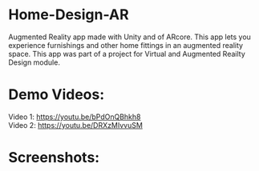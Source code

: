 # Home-Design-AR
Augmented Reality app made with Unity and of ARcore. This app lets you experience furnishings and other home fittings in an augmented reality space. This app was part of a project for Virtual and Augmented Reailty Design module. <br />
# Demo Videos: <br />
 Video 1: https://youtu.be/bPdOnQBhkh8    <br />
 Video 2: https://youtu.be/DRXzMIvvuSM      <br />
# Screenshots:

